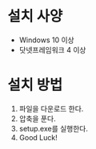 ﻿# 설치 사양

* Windows 10 이상
* 닷넷프레임워크 4 이상

# 설치 방법

1. 파일을 다운로드 한다.
2. 압축을 푼다.
3. setup.exe를 실행한다.
4. Good Luck!
